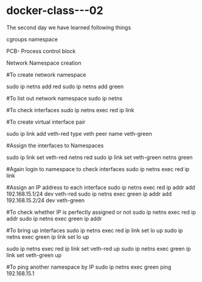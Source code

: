 # docker-class---02

The second day we have learned following things

cgroups
namespace

PCB- Process control block

Network Namespace creation

#To create network namespace

sudo ip netns add red
sudo ip netns add green

#To list out network namespace
sudo ip netns 

#To check interfaces
sudo ip netns exec red ip link


#To create virtual interface pair

sudo ip link add veth-red type veth peer name veth-green

#Assign the interfaces to Namespaces

sudo ip link set veth-red netns red
sudo ip link set veth-green netns green

#Again login to namespace to check interfaces
sudo ip netns exec red ip link


#Assign an IP address to each interface
sudo ip netns exec red ip addr add 192.168.15.1/24 dev veth-red
sudo ip netns exec green ip addr add 192.168.15.2/24 dev veth-green

#To check whether IP is perfectly assigned or not
sudo ip netns exec red ip addr
sudo ip netns exec green ip addr

#To bring up interfaces
sudo ip netns exec red ip link set lo up
sudo ip netns exec green ip link set lo up

sudo ip netns exec red ip link set veth-red up
sudo ip netns exec green ip link set veth-green up
 
#To ping another namespace by IP
sudo ip netns exec green ping 192.168.15.1

